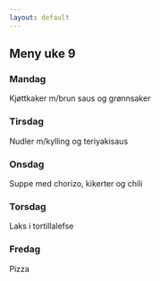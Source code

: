 ```yaml
---
layout: default
---
```


## Meny uke 9

### Mandag

Kjøttkaker m/brun saus og grønnsaker

### Tirsdag

Nudler m/kylling og teriyakisaus

### Onsdag

Suppe med chorizo, kikerter og chili

### Torsdag

Laks i tortillalefse

### Fredag

Pizza

